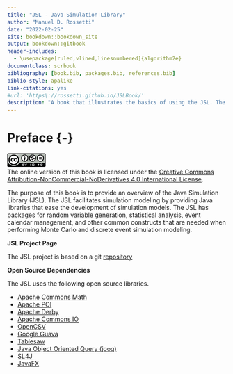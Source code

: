 ```yaml
--- 
title: "JSL - Java Simulation Library"
author: "Manuel D. Rossetti"
date: "2022-02-25"
site: bookdown::bookdown_site
output: bookdown::gitbook
header-includes:
  - \usepackage[ruled,vlined,linesnumbered]{algorithm2e}
documentclass: scrbook
bibliography: [book.bib, packages.bib, references.bib]
biblio-style: apalike
link-citations: yes
#url: 'https\://rossetti.github.io/JSLBook/'
description: "A book that illustrates the basics of using the JSL. The output format for this book is bookdown::gitbook."
---
```


# Preface {-}

![Creative Commons License](figures2/by-nc-nd.png)  
The online version of this book is licensed under the [Creative Commons Attribution-NonCommercial-NoDerivatives 4.0 International License](http://creativecommons.org/licenses/by-nc-nd/4.0/). 
 
The purpose of this book is to provide an overview of the Java Simulation Library (JSL). The JSL facilitates simulation modeling by providing Java libraries that ease the development of simulation models. The JSL has packages for random variable generation, statistical analysis, event calendar management, and other common constructs that are needed when performing Monte Carlo and discrete event simulation modeling.  

**JSL Project Page**

The JSL project is based on a git [repository](https://github.com/rossetti/JSL)

**Open Source Dependencies**

The JSL uses the following open source libraries.

- [Apache Commons Math](https://commons.apache.org/proper/commons-math/)
- [Apache POI](https://poi.apache.org/)
- [Apache Derby](https://db.apache.org/derby/)
- [Apache Commons IO](https://commons.apache.org/proper/commons-io/)
- [OpenCSV](http://opencsv.sourceforge.net/)
- [Google Guava](https://github.com/google/guava)
- [Tablesaw](https://github.com/jtablesaw/tablesaw)
- [Java Object Oriented Query (jooq)](https://www.jooq.org)
- [SL4J](https://www.slf4j.org/)
- [JavaFX](https://openjfx.io/)





